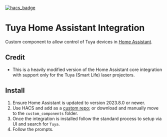 [![hacs_badge](https://img.shields.io/badge/HACS-Custom-41BDF5.svg?style=for-the-badge)](https://github.com/hacs/integration)
# Tuya Home Assistant Integration
Custom component to allow control of Tuya devices in [Home Assistant](https://home-assistant.io).

## Credit
- This is a heavily modified version of the Home Assistant core integration with support only for the Tuya (Smart Life) laser projectors.

## Install
1. Ensure Home Assistant is updated to version 2023.8.0 or newer.
2. Use HACS and add as a [custom repo](https://hacs.xyz/docs/faq/custom_repositories); or download and manually move to the `custom_components` folder.
3. Once the integration is installed follow the standard process to setup via UI and search for `Tuya`.
4. Follow the prompts.
